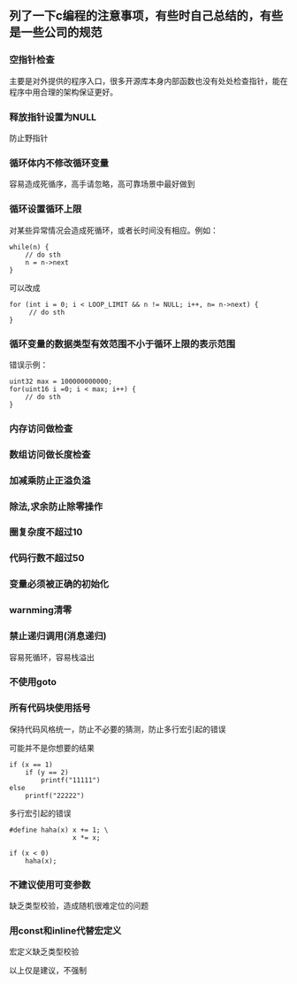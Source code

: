 ## 列了一下c编程的注意事项，有些时自己总结的，有些是一些公司的规范

### 空指针检查
主要是对外提供的程序入口，很多开源库本身内部函数也没有处处检查指针，能在程序中用合理的架构保证更好。

### 释放指针设置为NULL
防止野指针

### 循环体内不修改循环变量
容易造成死循序，高手请忽略，高可靠场景中最好做到

### 循环设置循环上限
对某些异常情况会造成死循环，或者长时间没有相应。例如：

    while(n) {
        // do sth
        n = n->next
    }

可以改成

    for (int i = 0; i < LOOP_LIMIT && n != NULL; i++, n= n->next) {
         // do sth
    }

### 循环变量的数据类型有效范围不小于循环上限的表示范围

错误示例：

    uint32 max = 100000000000;
    for(uint16 i =0; i < max; i++) {
        // do sth
    }

### 内存访问做检查

### 数组访问做长度检查

### 加减乘防止正溢负溢

### 除法,求余防止除零操作

### 圈复杂度不超过10

### 代码行数不超过50

### 变量必须被正确的初始化

### warnming清零

### 禁止递归调用(消息递归)
容易死循环，容易栈溢出

### 不使用goto

### 所有代码块使用括号
保持代码风格统一，防止不必要的猜测，防止多行宏引起的错误

可能并不是你想要的结果

    if (x == 1)
        if (y == 2)
            printf("11111")
    else
        printf("22222")

多行宏引起的错误

    #define haha(x) x += 1; \
                    x *= x;

    if (x < 0)
        haha(x);


### 不建议使用可变参数
缺乏类型校验，造成随机很难定位的问题

### 用const和inline代替宏定义
宏定义缺乏类型校验


以上仅是建议，不强制
